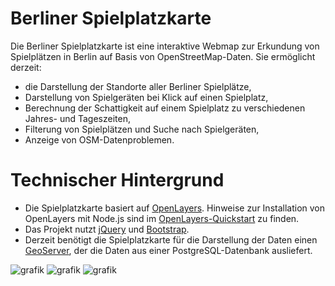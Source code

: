 # Berliner Spielplatzkarte
Die Berliner Spielplatzkarte ist eine interaktive Webmap zur Erkundung von Spielplätzen in Berlin auf Basis von OpenStreetMap-Daten. Sie ermöglicht derzeit:
- die Darstellung der Standorte aller Berliner Spielplätze,
- Darstellung von Spielgeräten bei Klick auf einen Spielplatz,
- Berechnung der Schattigkeit auf einem Spielplatz zu verschiedenen Jahres- und Tageszeiten,
- Filterung von Spielplätzen und Suche nach Spielgeräten,
- Anzeige von OSM-Datenproblemen.

# Technischer Hintergrund
* Die Spielplatzkarte basiert auf [OpenLayers](https://openlayers.org/). Hinweise zur Installation von OpenLayers mit Node.js sind im [OpenLayers-Quickstart](https://openlayers.org/doc/quickstart.html) zu finden.
* Das Projekt nutzt [jQuery](https://jquery.com/) und [Bootstrap](https://getbootstrap.com/).
* Derzeit benötigt die Spielplatzkarte für die Darstellung der Daten einen [GeoServer](https://geoserver.org/), der die Daten aus einer PostgreSQL-Datenbank ausliefert.

![grafik](https://github.com/SupaplexOSM/spielplatzkarte/assets/66696066/60fd5098-f795-42ad-bc82-7e8d7d4a5bd2)
![grafik](https://github.com/SupaplexOSM/spielplatzkarte/assets/66696066/da207a7f-398a-4feb-977c-6206ac91281d)
![grafik](https://github.com/SupaplexOSM/spielplatzkarte/assets/66696066/8129ec64-84f8-45c0-b98a-d27eaf9b7e99)
